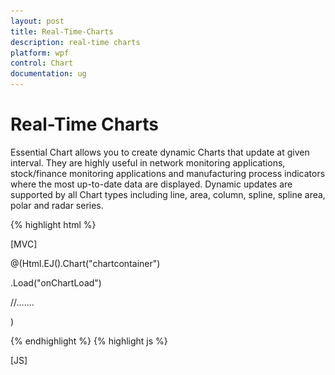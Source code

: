 ```yaml
---
layout: post
title: Real-Time-Charts
description: real-time charts
platform: wpf
control: Chart
documentation: ug
---
```


# Real-Time Charts

Essential Chart allows you to create dynamic Charts that update at given interval. They are highly useful in network monitoring applications, stock/finance monitoring applications and manufacturing process indicators where the most up-to-date data are displayed. Dynamic updates are supported by all Chart types including line, area, column, spline, spline area, polar and radar series.

{% highlight html %}

[MVC]



@(Html.EJ().Chart("chartcontainer") 



.Load("onChartLoad")

//.......

)

{% endhighlight  %}
{% highlight js %}

[JS]



<script type="text/javascript">



   function onchartload(sender) {

            for (var i = 0; i < 20; i = i + 0.1) {

                AddPoint(sender.model.series[0], 0);

            }

            chartobj = this;

            intervalId = window.setInterval(OnRefresh, 80);

        }







   function OnRefresh() {



            if (chartobj.model.series[0].points.length > 200) {

                chartobj.model.series[0].points.splice(0, 2);

                count += 2;

            }

            AddPoint(chartobj.model.series[0], count);

            $("#livechart").ejChart("redraw");

        }

  function AddPoint(series, count) {

            if (series.points == undefined)

                series.points = [];

            series.points[series.points.length] =

                         { x: series.points.length + count, y: getRandomNum(30, 40) };

        }



   function getRandomNum(lbound, ubound) {

            return (Math.floor(Math.random() * (ubound - lbound)) + lbound);

        }         
{% endhighlight  %}


![C:/Users/ApoorvahR/Desktop/2.png](Real-Time-Charts_images/Real-Time-Charts_img1.png)




